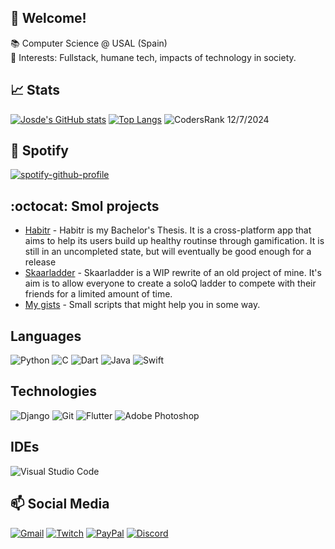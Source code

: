 ## :wave: Welcome!
📚 Computer Science @ USAL (Spain)  
:cherry_blossom: Interests: Fullstack, humane tech, impacts of technology in society.

## :chart_with_upwards_trend: Stats
[![Josde's GitHub stats](https://github-readme-stats.zohan.tech/api?username=Josde&show_icons=true&theme=dracula&count_private=true)](https://github.com/anuraghazra/github-readme-stats) [![Top Langs](https://github-readme-stats.zohan.tech/api/top-langs/?username=Josde&theme=dracula&count_private=true&layout=compact)](https://github.com/anuraghazra/github-readme-stats)
![CodersRank 12/7/2024](https://github.com/user-attachments/assets/e280b7a0-4c2c-4d8c-b7a7-95cada90ca07)

## :musical_note: Spotify
[![spotify-github-profile](https://spotify-github-profile.kittinanx.com/api/view?uid=l7rrexoe1hh5vz3faoy6k0rp8&cover_image=true&theme=default&show_offline=false&background_color=121212&interchange=false&bar_color=53b14f&bar_color_cover=true)](https://github.com/kittinan/spotify-github-profile)

## :octocat: Smol projects
 - [Habitr](https://github.com/Josde/habitr_tfg) - Habitr is my Bachelor's Thesis. It is a cross-platform app that aims to help its users build up healthy routinse through gamification. It is still in an uncompleted state, but will eventually be good enough for a release
 - [Skaarladder](https://github.com/Josde/Skaarladder) - Skaarladder is a WIP rewrite of an old project of mine. It's aim is to allow everyone to create a soloQ ladder to compete with their friends for a limited amount of time.
 - [My gists](https://gist.github.com/Josde) - Small scripts that might help you in some way.

## Languages
![Python](https://img.shields.io/badge/python-3670A0?style=for-the-badge&logo=python&logoColor=ffdd54) ![C](https://img.shields.io/badge/c-%2300599C.svg?style=for-the-badge&logo=c&logoColor=white) 	![Dart](https://img.shields.io/badge/dart-%230175C2.svg?style=for-the-badge&logo=dart&logoColor=white) ![Java](https://img.shields.io/badge/java-%23ED8B00.svg?style=for-the-badge&logo=openjdk&logoColor=white) ![Swift](https://img.shields.io/badge/swift-F54A2A?style=for-the-badge&logo=swift&logoColor=white)

## Technologies
![Django](https://img.shields.io/badge/django-%23092E20.svg?style=for-the-badge&logo=django&logoColor=white) ![Git](https://img.shields.io/badge/git-%23F05033.svg?style=for-the-badge&logo=git&logoColor=white) ![Flutter](https://img.shields.io/badge/Flutter-%2302569B.svg?style=for-the-badge&logo=Flutter&logoColor=white) ![Adobe Photoshop](https://img.shields.io/badge/adobe%20photoshop-%2331A8FF.svg?style=for-the-badge&logo=adobe%20photoshop&logoColor=white)

## IDEs  
![Visual Studio Code](https://img.shields.io/badge/Visual%20Studio%20Code-0078d7.svg?style=for-the-badge&logo=visual-studio-code&logoColor=white)  

## 📫 Social Media
[![Gmail](https://img.shields.io/badge/Gmail-D14836?style=for-the-badge&logo=gmail&logoColor=white)](https://secretstash.herokuapp.com/#!/show/b30f8a72c45181386aa521d404ec9bcf73d1c53b77996b93a3bd9afa10059c71) [![Twitch](https://img.shields.io/badge/Twitch-%239146FF.svg?style=for-the-badge&logo=Twitch&logoColor=white)](https://twitch.tv/josde_) [![PayPal](https://img.shields.io/badge/PayPal-00457C?style=for-the-badge&logo=paypal&logoColor=white)](https://paypal.me/itsJosde) [![Discord](https://img.shields.io/badge/Discord-%235865F2.svg?style=for-the-badge&logo=discord&logoColor=white)](https://discord.com/invite/sXV9KMgd)
